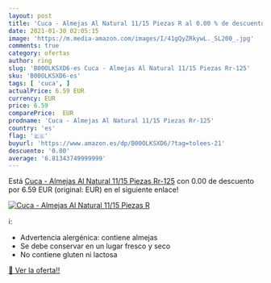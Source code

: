 ```yaml
---
layout: post
title: 'Cuca - Almejas Al Natural 11/15 Piezas R al 0.00 % de descuento'
date: 2021-01-30 02:05:15
image: 'https://m.media-amazon.com/images/I/41gQyZRkywL._SL200_.jpg'
comments: true
category: ofertas
author: ring
slug: 'B00OLKSXD6-es Cuca - Almejas Al Natural 11/15 Piezas Rr-125'
sku: 'B00OLKSXD6-es'
tags: [ 'cuca', ]
actualPrice: 6.59 EUR
currency: EUR
price: 6.59
comparePrice:  EUR
prodname: 'Cuca - Almejas Al Natural 11/15 Piezas Rr-125'
country: 'es'
flag: '🇪🇸'
buyurl: 'https://www.amazon.es/dp/B00OLKSXD6/?tag=tolees-21'
descuento: '0.00'
average: '6.81343749999999'
---
```


Está [Cuca - Almejas Al Natural 11/15 Piezas Rr-125](https://www.amazon.es/dp/B00OLKSXD6/?tag=tolees-21) con 0.00 de descuento por 6.59 EUR (original:  EUR) en el siguiente enlace!

[![Cuca - Almejas Al Natural 11/15 Piezas R](https://m.media-amazon.com/images/I/41gQyZRkywL._SL200_.jpg)](https://www.amazon.es/dp/B00OLKSXD6/?tag=tolees-21)

ℹ️:

- Advertencia alergénica: contiene almejas
- Se debe conservar en un lugar fresco y seco
- No contiene gluten ni lactosa

[🛒 Ver la oferta!!](https://www.amazon.es/dp/B00OLKSXD6/?tag=tolees-21)
